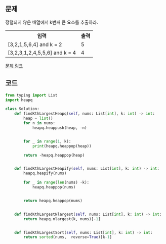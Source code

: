 ## 문제

정렬되지 않은 배열에서 k번째 큰 요소를 추출하라. 

 <table>
	<th>입력</th>
	<th>출력</th>
	<tr><!-- 첫번째 줄 시작 -->
	    <td>[3,2,1,5,6,4] and k = 2</td>
	    <td>5</td>
	</tr><!-- 첫번째 줄 끝 -->
	<tr><!-- 두번째 줄 시작 -->
	    <td>[3,2,3,1,2,4,5,5,6] and k = 4</td>
	    <td>4</td>
	</tr><!-- 두번째 줄 끝 -->
    </table>

<a href="https://leetcode.com/problems/kth-largest-element-in-an-array/" target="_blank">문제 링크</a>

## 코드

```python
from typing import List
import heapq

class Solution:
    def findKthLargestHeapq(self, nums: List[int], k: int) -> int:
        heap = list()
        for n in nums:
            heapq.heappush(heap, -n)


        for _ in range(1, k):
            print(heapq.heappop(heap))

        return -heapq.heappop(heap)


    def findKthLargestHeapify(self, nums: List[int], k: int) -> int:
        heapq.heapify(nums)

        for _ in range(len(nums) -k):
            heapq.heappop(nums)


        return heapq.heappop(nums)


    def findKthLargestNlargest(self, nums: List[int], k: int) -> int:
        return heapq.nlargest(k, nums)[-1]


    def findKthLargestSort(self, nums: List[int], k: int) -> int:
        return sorted(nums,  reverse=True)[k-1]

```

